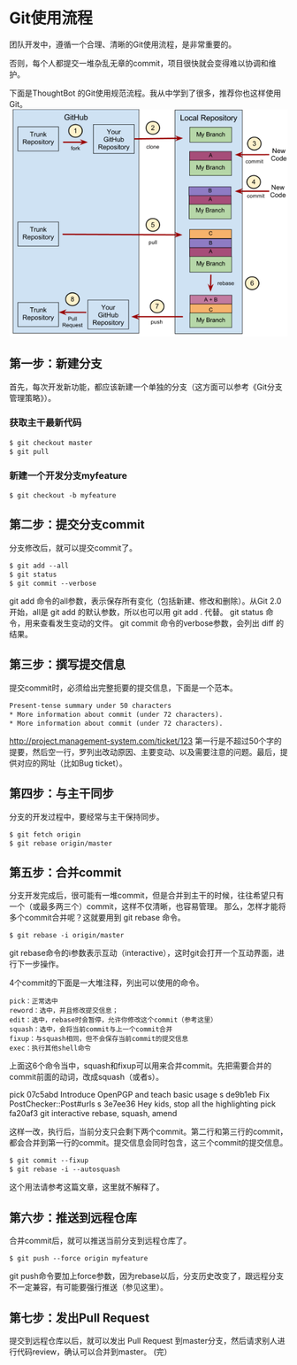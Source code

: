 # Git使用流程
团队开发中，遵循一个合理、清晰的Git使用流程，是非常重要的。

否则，每个人都提交一堆杂乱无章的commit，项目很快就会变得难以协调和维护。

下面是ThoughtBot 的Git使用规范流程。我从中学到了很多，推荐你也这样使用Git。
![bg2015080501](_v_images/20191121160008063_18949.png)


## 第一步：新建分支
首先，每次开发新功能，都应该新建一个单独的分支（这方面可以参考《Git分支管理策略》）。
### 获取主干最新代码
```
$ git checkout master
$ git pull
```
### 新建一个开发分支myfeature
```
$ git checkout -b myfeature
```
## 第二步：提交分支commit
分支修改后，就可以提交commit了。
```
$ git add --all
$ git status
$ git commit --verbose
```
git add 命令的all参数，表示保存所有变化（包括新建、修改和删除）。从Git 2.0开始，all是 git add 的默认参数，所以也可以用 git add . 代替。
git status 命令，用来查看发生变动的文件。
git commit 命令的verbose参数，会列出 diff 的结果。

## 第三步：撰写提交信息
提交commit时，必须给出完整扼要的提交信息，下面是一个范本。
```
Present-tense summary under 50 characters
* More information about commit (under 72 characters).
* More information about commit (under 72 characters).
```
http://project.management-system.com/ticket/123
第一行是不超过50个字的提要，然后空一行，罗列出改动原因、主要变动、以及需要注意的问题。最后，提供对应的网址（比如Bug ticket）。

## 第四步：与主干同步
分支的开发过程中，要经常与主干保持同步。
```
$ git fetch origin
$ git rebase origin/master
```
## 第五步：合并commit
分支开发完成后，很可能有一堆commit，但是合并到主干的时候，往往希望只有一个（或最多两三个）commit，这样不仅清晰，也容易管理。
那么，怎样才能将多个commit合并呢？这就要用到 git rebase 命令。
```
$ git rebase -i origin/master
```
git rebase命令的i参数表示互动（interactive），这时git会打开一个互动界面，进行下一步操作。

4个commit的下面是一大堆注释，列出可以使用的命令。
```
pick：正常选中
reword：选中，并且修改提交信息；
edit：选中，rebase时会暂停，允许你修改这个commit（参考这里）
squash：选中，会将当前commit与上一个commit合并
fixup：与squash相同，但不会保存当前commit的提交信息
exec：执行其他shell命令
```
上面这6个命令当中，squash和fixup可以用来合并commit。先把需要合并的commit前面的动词，改成squash（或者s）。

pick 07c5abd Introduce OpenPGP and teach basic usage
s de9b1eb Fix PostChecker::Post#urls
s 3e7ee36 Hey kids, stop all the highlighting
pick fa20af3 git interactive rebase, squash, amend

这样一改，执行后，当前分支只会剩下两个commit。第二行和第三行的commit，都会合并到第一行的commit。提交信息会同时包含，这三个commit的提交信息。
```
$ git commit --fixup  
$ git rebase -i --autosquash 
```
这个用法请参考这篇文章，这里就不解释了。

## 第六步：推送到远程仓库

合并commit后，就可以推送当前分支到远程仓库了。

```
$ git push --force origin myfeature
```
git push命令要加上force参数，因为rebase以后，分支历史改变了，跟远程分支不一定兼容，有可能要强行推送（参见这里）。

## 第七步：发出Pull Request

提交到远程仓库以后，就可以发出 Pull Request 到master分支，然后请求别人进行代码review，确认可以合并到master。
(完）